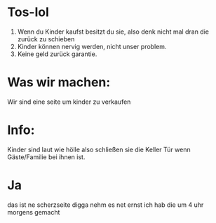 # Tos-lol
1. Wenn du Kinder kaufst besitzt du sie, also denk nicht mal dran die zurück zu schieben
2. Kinder können nervig werden, nicht unser problem.
3. Keine geld zurück garantie.
# Was wir machen:
Wir sind eine seite um kinder zu verkaufen
# Info:
Kinder sind laut wie hölle also schließen sie die Keller Tür wenn Gäste/Familie bei ihnen ist.
# Ja 
das ist ne scherzseite digga nehm es net ernst ich hab die um 4 uhr morgens gemacht

